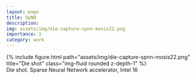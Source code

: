 ```yaml
---
layout: page
title: SpNN
description:
img: assets/img/die-capture-spnn-mosis22.png
importance: 1
category: work
---
```


<div class="row">
    <div class="col-sm mt-3 mt-md-0">
        {% include figure.html path="assets/img/die-capture-spnn-mosis22.png" title="Die shot" class="img-fluid rounded z-depth-1" %}
    </div>
</div>
<div class="caption">
    Die shot. Sparse Neural Network accelerator, Intel 16
</div>
